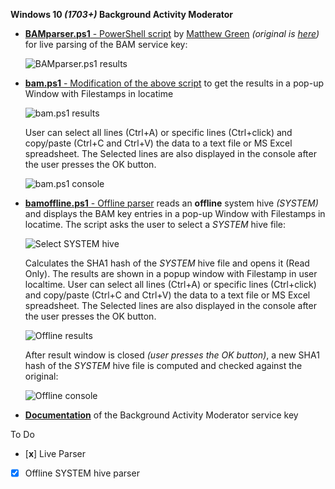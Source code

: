 <!-- saved from url=(0023) https://kacos2000.github.io/WindowsTimeline/Bam/ --> 
<!-- https://guides.github.com/features/mastering-markdown/ --> 

**Windows 10 *(1703+)* Background Activity Moderator**

- [**BAMparser.ps1** - PowerShell script](https://github.com/kacos2000/Win10-Research/blob/master/Bam/BAMParser.ps1) by [Matthew Green](https://github.com/mgreen27) *(original is [here](https://github.com/mgreen27/Powershell-IR/blob/master/Content/Other/BAMParser.ps1))* for live parsing of the BAM service key:

  ![BAMparser.ps1 results](https://raw.githubusercontent.com/kacos2000/Win10-Research/master/Bam/utc_results.JPG)


- [**bam.ps1** - Modification of the above script](https://github.com/kacos2000/Win10-Research/blob/master/Bam/bam.ps1) to get the results in a pop-up Window with Filestamps in locatime

  ![bam.ps1 results](https://raw.githubusercontent.com/kacos2000/Win10-Research/master/Bam/results.JPG)

  User can select all lines (Ctrl+A) or specific lines (Ctrl+click) and copy/paste (Ctrl+C and Ctrl+V) the data to a text file or MS Excel  spreadsheet. The Selected lines are also displayed in the console after the user presses the OK button.

  ![bam.ps1 console](https://raw.githubusercontent.com/kacos2000/Win10-Research/master/Bam/console.JPG)
  
-  [**bamoffline.ps1** - Offline parser](https://github.com/kacos2000/Win10-Research/blob/master/Bam/bamoffline.ps1) reads an **offline** system hive *(SYSTEM)* and displays the BAM key entries in a pop-up Window with Filestamps in locatime. The script asks the user to select a *SYSTEM* hive file:

    ![Select SYSTEM hive](https://raw.githubusercontent.com/kacos2000/Win10-Research/master/Bam/select.JPG)

    Calculates the SHA1 hash of the *SYSTEM* hive file and opens it (Read Only). The results are shown in a popup window with Filestamp in user localtime. User can select all lines (Ctrl+A) or specific lines (Ctrl+click) and copy/paste (Ctrl+C and Ctrl+V) the data to a text file or MS Excel spreadsheet. The Selected lines are also displayed in the console after the user presses the OK button.
  
   ![Offline results](https://raw.githubusercontent.com/kacos2000/Win10-Research/master/Bam/o_results.JPG)
  
   After result window is closed *(user presses the OK button)*, a new SHA1 hash of the *SYSTEM* hive file is computed and checked against the original:
  
   ![Offline console](https://raw.githubusercontent.com/kacos2000/Win10-Research/master/Bam/o_console.JPG)
  

- [**Documentation**](https://github.com/kacos2000/Win10-Research/blob/master/Bam/BAM%20-%20Background%20Activity%20Moderator.pdf) of the Background Activity Moderator service key


To Do
- [**x**] Live Parser 
- [x] Offline SYSTEM hive parser
